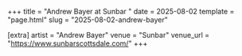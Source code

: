 +++
title = "Andrew Bayer at Sunbar "
date = 2025-08-02
template = "page.html"
slug = "2025-08-02-andrew-bayer"

[extra]
artist = "Andrew Bayer"
venue = "Sunbar"
venue_url = "https://www.sunbarscottsdale.com/"
+++
